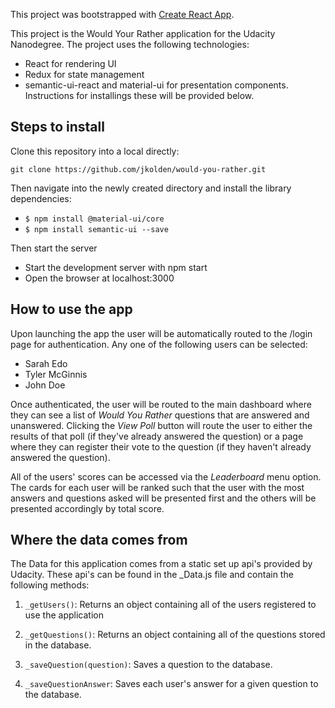 This project was bootstrapped with [Create React App](https://github.com/facebookincubator/create-react-app).

This project is the Would Your Rather application for the Udacity Nanodegree. The project uses the following technologies:
- React for rendering UI
- Redux for state management
- semantic-ui-react and material-ui for presentation components. Instructions for installings these will be provided below.

## Steps to install

Clone this repository into a local directly:

```git clone https://github.com/jkolden/would-you-rather.git```

Then navigate into the newly created directory and install the library dependencies:

- ```$ npm install @material-ui/core ```
- ```$ npm install semantic-ui --save ```

Then start the server
- Start the development server with npm start
- Open the browser at localhost:3000

## How to use the app

Upon launching the app the user will be automatically routed to the /login page for authentication. Any one of the following users can be selected:

  - Sarah Edo
  - Tyler McGinnis
  - John Doe

Once authenticated, the user will be routed to the main dashboard where they can see a list of *Would You Rather* questions that are answered and unanswered. Clicking the *View Poll* button will route the user to either the results of that poll (if they've already answered the question) or a page where they can register their vote to the question (if they haven't already answered the question).

All of the users' scores can be accessed via the *Leaderboard* menu option. The cards for each user will be ranked such that the user with the most answers and questions asked will be presented first and the others will be presented accordingly by total score.

## Where the data comes from

The Data for this application comes from a static set up api's provided by Udacity. These api's can be found in the _Data.js file and contain the following methods:

1) `_getUsers()`: Returns an object containing all of the users registered to use the application

2) `_getQuestions()`: Returns an object containing all of the questions stored in the database.

3) `_saveQuestion(question)`: Saves a question to the database.

4) `_saveQuestionAnswer`: Saves each user's answer for a given question to the database.





